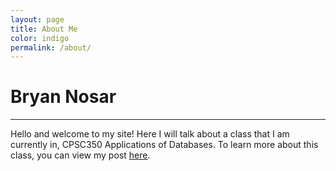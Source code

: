 ```yaml
---
layout: page
title: About Me
color: indigo
permalink: /about/
---
```


# Bryan Nosar

---

Hello and welcome to my site! Here I will talk about a class that I am currently in, CPSC350 Applications of Databases. To learn more about this class, you can view my post [here].



[here]: http://cmpgamer.github.io/cpsc350/2016/03/31/About-CPSC350.html
